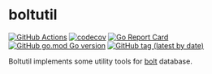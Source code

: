 # boltutil

[![GitHub Actions](https://github.com/gochore/boltutil/actions/workflows/test.yaml/badge.svg)](https://github.com/gochore/boltutil/actions)
[![codecov](https://codecov.io/gh/gochore/boltutil/branch/master/graph/badge.svg)](https://codecov.io/gh/gochore/boltutil)
[![Go Report Card](https://goreportcard.com/badge/github.com/gochore/boltutil)](https://goreportcard.com/report/github.com/gochore/boltutil)
[![GitHub go.mod Go version](https://img.shields.io/github/go-mod/go-version/gochore/boltutil)](https://github.com/gochore/boltutil/blob/master/go.mod)
[![GitHub tag (latest by date)](https://img.shields.io/github/v/tag/gochore/boltutil)](https://github.com/gochore/boltutil/releases)

Boltutil implements some utility tools for [bolt](https://github.com/etcd-io/bbolt) database.
